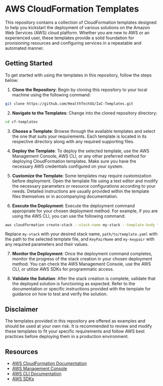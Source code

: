 # AWS CloudFormation Templates

This repository contains a collection of CloudFormation templates designed to help you kickstart the deployment of various solutions on the Amazon Web Services (AWS) cloud platform. Whether you are new to AWS or an experienced user, these templates provide a solid foundation for provisioning resources and configuring services in a repeatable and automated manner.

## Getting Started

To get started with using the templates in this repository, follow the steps below:

1. **Clone the Repository**: Begin by cloning this repository to your local machine using the following command:

```bash
git clone https://github.com/HealthTechSG/IaC-Templates.git
```

2. **Navigate to the Templates**: Change into the cloned repository directory:

```bash
cd cf-templates
```

3. **Choose a Template**: Browse through the available templates and select the one that suits your requirements. Each template is located in its respective directory along with any required supporting files.

4. **Deploy the Template**: To deploy the selected template, use the AWS Management Console, AWS CLI, or any other preferred method for deploying CloudFormation templates. Make sure you have the necessary AWS credentials configured on your system.

5. **Customize the Template**: Some templates may require customization before deployment. Open the template file using a text editor and modify the necessary parameters or resource configurations according to your needs. Detailed instructions are usually provided within the template files themselves or in accompanying documentation.

6. **Execute the Deployment**: Execute the deployment command appropriate for your chosen deployment method. For example, if you are using the AWS CLI, you can use the following command:

```bash
aws cloudformation create-stack --stack-name my-stack --template-body file://path/to/template.yaml --parameters ParameterKey=KeyPairName,ParameterValue=my-keypair
```
Replace `my-stack` with your desired stack name, `path/to/template.yaml` with the path to the selected template file, and `KeyPairName` and `my-keypair` with any required parameters and their values.

7. **Monitor the Deployment**: Once the deployment command completes, monitor the progress of the stack creation in your chosen deployment method. You can check the AWS Management Console, use the AWS CLI, or utilize AWS SDKs for programmatic access.

8. **Validate the Solution**: After the stack creation is complete, validate that the deployed solution is functioning as expected. Refer to the documentation or specific instructions provided with the template for guidance on how to test and verify the solution.

## Disclaimer

The templates provided in this repository are offered as examples and should be used at your own risk. It is recommended to review and modify these templates to fit your specific requirements and follow AWS best practices before deploying them in a production environment.

## Resources

- [AWS CloudFormation Documentation](https://docs.aws.amazon.com/cloudformation)
- [AWS Management Console](https://console.aws.amazon.com)
- [AWS CLI Documentation](https://awscli.amazonaws.com/v2/documentation)
- [AWS SDKs](https://aws.amazon.com/tools/)

